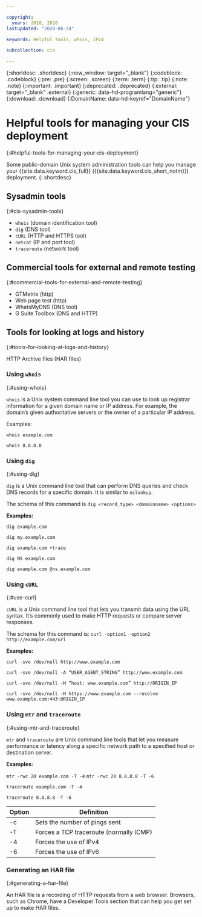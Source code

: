 ```yaml
---

copyright:
  years: 2018, 2020
lastupdated: "2020-06-24"

keywords: Helpful tools, whois, IPv4

subcollection: cis

---
```


{:shortdesc: .shortdesc}
{:new_window: target="_blank"}
{:codeblock: .codeblock}
{:pre: .pre}
{:screen: .screen}
{:term: .term}
{:tip: .tip}
{:note: .note}
{:important: .important}
{:deprecated: .deprecated}
{:external: target="_blank" .external}
{:generic: data-hd-programlang="generic"}
{:download: .download}
{:DomainName: data-hd-keyref="DomainName"}

# Helpful tools for managing your CIS deployment
{:#helpful-tools-for-managing-your-cis-deployment}

Some public-domain Unix system administration tools can help you manage your {{site.data.keyword.cis_full}} ({{site.data.keyword.cis_short_notm}}) deployment.
{: shortdesc}

## Sysadmin tools
{:#cis-sysadmin-tools}

 * `whois` (domain identification tool)
 * `dig` (DNS tool)
 * `cURL` (HTTP and HTTPS tool)
 * `netcat` (IP and port tool)
 * `traceroute` (network tool)

## Commercial tools for external and remote testing
{:#commercial-tools-for-external-and-remote-testing}

 * GTMetrix (http)
 * Web page test (http)
 * WhatsMyDNS (DNS tool)
 * G Suite Toolbox (DNS and HTTP)

## Tools for looking at logs and history
{:#tools-for-looking-at-logs-and-history}

HTTP Archive files (HAR files)

### Using `whois`
{:#using-whois}

`whois` is a Unix system command line tool you can use to look up registrar information for a given domain name or IP address. For example, the domain’s given authoritative servers or the owner of a particular IP address.

Examples:

`whois example.com`

`whois 8.8.8.8`

### Using `dig`
{:#using-dig}

`dig` is a Unix command line tool that can perform DNS queries and check DNS records for a specific domain. It is similar to `nslookup`.

The schema of this command is `dig <record_type> <domainname> <options>`

**Examples:**

`dig example.com`

`dig my.example.com`

`dig example.com +trace`

`dig NS example.com`

`dig example.com @ns.example.com`

### Using `cURL`
{:#use-curl}

`cURL` is a Unix command line tool that lets you transmit data using the URL syntax. It’s commonly used to make HTTP requests or compare server responses.

The schema for this command is: `curl -option1 -option2 http://example.com/url`

**Examples:**

`curl -svo /dev/null http://www.example.com`

`curl -svo /dev/null -A “USER_AGENT_STRING” http://www.example.com`

`curl -svo /dev/null -H “host: www.example.com” http://ORIGIN_IP`

`curl -svo /dev/null -H https://www.example.com --resolve www.example.com:443:ORIGIN_IP`

### Using `mtr` and `traceroute`
{:#using-mtr-and-traceroute}

`mtr` and `traceroute` are Unix command line tools that let you measure performance or latency along a specific network path to a specified host or destination server.

**Examples:**

`mtr -rwc 20 example.com -T -4`
`mtr -rwc 20 8.8.8.8 -T -6`

`traceroute example.com -T -4`

`traceroute 8.8.8.8 -T -6`

| Option | Definition |
|---------|-----------|
| -c | Sets the number of pings sent |
| -T | Forces a TCP traceroute (normally ICMP) |
| -4 | Forces the use of IPv4 |
| -6 | Forces the use of IPv6 |

### Generating an HAR file
{:#generating-a-har-file}

An HAR file is a recording of HTTP requests from a web browser. Browsers, such as Chrome, have a Developer Tools section that can help you get set up to make HAR files.
